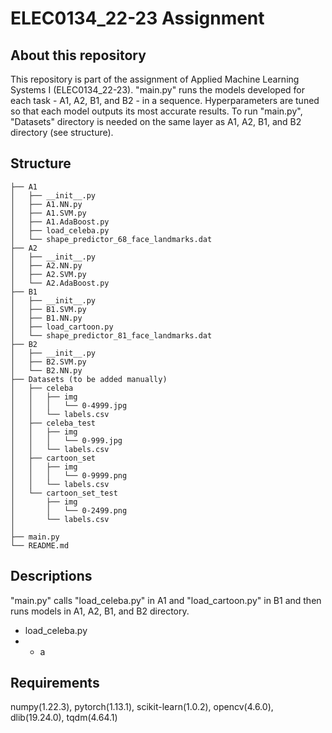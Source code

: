 # ELEC0134_22-23 Assignment


## About this repository
This repository is part of the assignment of Applied Machine Learning Systems I (ELEC0134_22-23). "main.py" runs the models developed for each task - A1, A2, B1, and B2 - in a sequence. Hyperparameters are tuned so that each model outputs its most accurate results. To run "main.py", "Datasets" directory is needed on the same layer as A1, A2, B1, and B2 directory (see structure). 


## Structure
```
├── A1
│   ├── __init__.py
│   ├── A1.NN.py
│   ├── A1.SVM.py
│   ├── A1.AdaBoost.py
│   ├── load_celeba.py
│   └── shape_predictor_68_face_landmarks.dat
├── A2
│   ├── __init__.py
│   ├── A2.NN.py
│   ├── A2.SVM.py
│   └── A2.AdaBoost.py
├── B1
│   ├── __init__.py
│   ├── B1.SVM.py
│   ├── B1.NN.py
│   ├── load_cartoon.py
│   └── shape_predictor_81_face_landmarks.dat
├── B2
│   ├── __init__.py
│   ├── B2.SVM.py
│   └── B2.NN.py
├── Datasets (to be added manually)
│   ├── celeba
│   │   ├── img
│   │   │   └── 0-4999.jpg
│   │   └── labels.csv
│   ├── celeba_test
│   │   ├── img
│   │   │   └── 0-999.jpg
│   │   └── labels.csv
│   ├── cartoon_set
│   │   ├── img
│   │   │   └── 0-9999.png
│   │   └── labels.csv
│   └── cartoon_set_test
│       ├── img
│       │   └── 0-2499.png
│       └── labels.csv
│
├── main.py
└── README.md
```

## Descriptions
"main.py" calls "load_celeba.py" in A1 and "load_cartoon.py" in B1 and then runs models in A1, A2, B1, and B2 directory. 
- load_celeba.py
- - a

## Requirements
numpy(1.22.3), pytorch(1.13.1), scikit-learn(1.0.2), opencv(4.6.0), dlib(19.24.0), tqdm(4.64.1)
